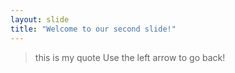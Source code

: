 ```yaml
---
layout: slide
title: "Welcome to our second slide!"
---
```

>this is my quote
>Use the left arrow to go back!
